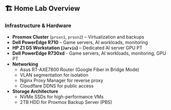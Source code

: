 ## 🏗️ Home Lab Overview
### **Infrastructure & Hardware**
- **Proxmox Cluster** (`proxn1`, `proxn2`) – Virtualization and backups
- **Dell PowerEdge R710** – Game servers, AI workloads, monitoring
- **HP Z1 G5 Workstation (`Jarvis`)** – Dedicated AI server GPU PT
- **Dell PowerEdge R730xd** - Game servers, AI workloads, monitoring, GPU PT
- **Networking**
  - Asus RT-AXE7800 Router (Google Fiber in Bridge Mode)
  - VLAN segmentation for isolation
  - Nginx Proxy Manager for reverse proxy
  - Cloudflare DDNS for public access
- **Storage Architecture**
  - NVMe SSDs for high-performance VMs
  - 2TB HDD for Proxmox Backup Server (PBS)
